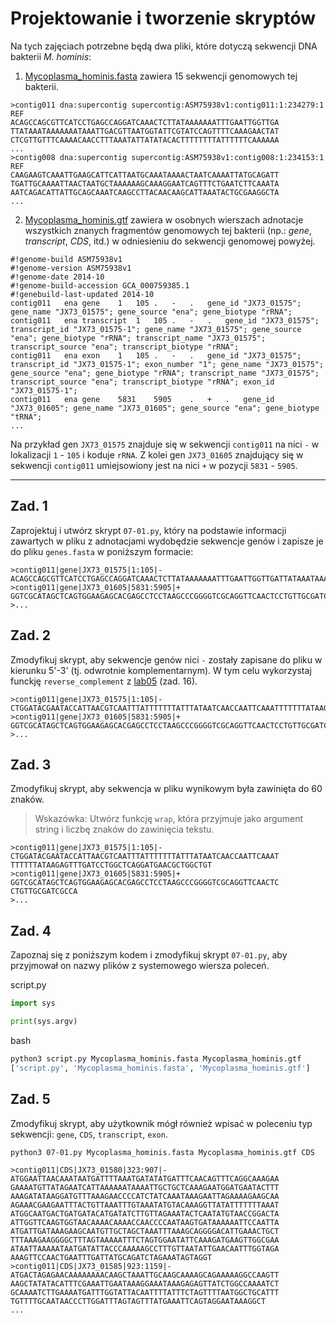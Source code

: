 # Projektowanie i tworzenie skryptów

Na tych zajęciach potrzebne będą dwa pliki, które dotyczą sekwencji DNA bakterii *M. hominis*:

1. [Mycoplasma_hominis.fasta](./data/Mycoplasma_hominis.fasta) zawiera 15 sekwencji genomowych tej bakterii.
```
>contig011 dna:supercontig supercontig:ASM75938v1:contig011:1:234279:1 REF
ACAGCCAGCGTTCATCCTGAGCCAGGATCAAACTCTTATAAAAAAATTTGAATTGGTTGA
TTATAAATAAAAAAATAAATTGACGTTAATGGTATTCGTATCCAGTTTTCAAAGAACTAT
CTCGTTGTTTCAAAACAACCTTTAAATATTATATACACTTTTTTTTATTTTTTCAAAAAA
...
>contig008 dna:supercontig supercontig:ASM75938v1:contig008:1:234153:1 REF
CAAGAAGTCAAATTGAAGCATTCATTAATGCAAATAAAACTAATCAAAATTATGCAGATT
TGATTGCAAAATTAACTAATGCTAAAAAAGCAAAGGAATCAGTTTCTGAATCTTCAAATA
AATCAGACATTATTGCAGCAAATCAAGCCTTACAACAAGCATTAAATACTGCGAAGGCTA
...
```
2. [Mycoplasma_hominis.gtf](./data/Mycoplasma_hominis.gtf) zawiera w osobnych wierszach adnotacje wszystkich znanych fragmentów genomowych tej bakterii (np.: *gene*, *transcript*, *CDS*, itd.) w odniesieniu do sekwencji genomowej powyżej.
```
#!genome-build ASM75938v1
#!genome-version ASM75938v1
#!genome-date 2014-10
#!genome-build-accession GCA_000759385.1
#!genebuild-last-updated 2014-10
contig011   ena gene    1   105 .   -   .   gene_id "JX73_01575"; gene_name "JX73_01575"; gene_source "ena"; gene_biotype "rRNA";
contig011   ena transcript  1   105 .   -   .   gene_id "JX73_01575"; transcript_id "JX73_01575-1"; gene_name "JX73_01575"; gene_source "ena"; gene_biotype "rRNA"; transcript_name "JX73_01575"; transcript_source "ena"; transcript_biotype "rRNA";
contig011   ena exon    1   105 .   -   .   gene_id "JX73_01575"; transcript_id "JX73_01575-1"; exon_number "1"; gene_name "JX73_01575"; gene_source "ena"; gene_biotype "rRNA"; transcript_name "JX73_01575"; transcript_source "ena"; transcript_biotype "rRNA"; exon_id "JX73_01575-1";
contig011   ena gene    5831    5905    .   +   .   gene_id "JX73_01605"; gene_name "JX73_01605"; gene_source "ena"; gene_biotype "tRNA";
...
```

Na przykład gen `JX73_01575` znajduje się w sekwencji `contig011` na nici `-` w lokalizacji `1` - `105` i koduje `rRNA`. Z kolei gen `JX73_01605` znajdujący się w sekwencji `contig011` umiejsowiony jest na nici `+` w pozycji `5831` - `5905`.

---

## Zad. 1
Zaprojektuj i utwórz skrypt `07-01.py`, który na podstawie informacji zawartych w pliku z adnotacjami wydobędzie sekwencje genów i zapisze je do pliku `genes.fasta` w poniższym formacie:

```
>contig011|gene|JX73_01575|1:105|-
ACAGCCAGCGTTCATCCTGAGCCAGGATCAAACTCTTATAAAAAAATTTGAATTGGTTGATTATAAATAAAAAAATAAATTGACGTTAATGGTATTCGTATCCAG
>contig011|gene|JX73_01605|5831:5905|+
GGTCGCATAGCTCAGTGGAAGAGCACGAGCCTCCTAAGCCCGGGGTCGCAGGTTCAACTCCTGTTGCGATCGCCA
>...
```


## Zad. 2
Zmodyfikuj skrypt, aby sekwencje genów nici `-` zostały zapisane do pliku w kierunku 5'-3' (tj. odwrotnie komplementarnym). W tym celu wykorzystaj funckję `reverse_complement` z [lab05](./lab05.md) (zad. 16). 


```
>contig011|gene|JX73_01575|1:105|-
CTGGATACGAATACCATTAACGTCAATTTATTTTTTTATTTATAATCAACCAATTCAAATTTTTTTATAAGAGTTTGATCCTGGCTCAGGATGAACGCTGGCTGT
>contig011|gene|JX73_01605|5831:5905|+
GGTCGCATAGCTCAGTGGAAGAGCACGAGCCTCCTAAGCCCGGGGTCGCAGGTTCAACTCCTGTTGCGATCGCCA
>...
```


## Zad. 3
Zmodyfikuj skrypt, aby sekwencja w pliku wynikowym była zawinięta do 60 znaków.

> Wskazówka: Utwórz funkcję `wrap`, która przyjmuje jako argument string i liczbę znaków do zawinięcia tekstu.

```
>contig011|gene|JX73_01575|1:105|-
CTGGATACGAATACCATTAACGTCAATTTATTTTTTTATTTATAATCAACCAATTCAAAT
TTTTTTATAAGAGTTTGATCCTGGCTCAGGATGAACGCTGGCTGT
>contig011|gene|JX73_01605|5831:5905|+
GGTCGCATAGCTCAGTGGAAGAGCACGAGCCTCCTAAGCCCGGGGTCGCAGGTTCAACTC
CTGTTGCGATCGCCA
>...
```

## Zad. 4
Zapoznaj się z poniższym kodem i zmodyfikuj skrypt `07-01.py`, aby przyjmował on nazwy plików z systemowego wiersza poleceń.

script.py
```python
import sys

print(sys.argv)
```

bash
```bash
python3 script.py Mycoplasma_hominis.fasta Mycoplasma_hominis.gtf
['script.py', 'Mycoplasma_hominis.fasta', 'Mycoplasma_hominis.gtf']
```


## Zad. 5
Zmodyfikuj skrypt, aby użytkownik mógł również wpisać w poleceniu typ sekwencji: `gene`, `CDS`, `transcript`, `exon`.

```bash
python3 07-01.py Mycoplasma_hominis.fasta Mycoplasma_hominis.gtf CDS
```

```
>contig011|CDS|JX73_01580|323:907|-
ATGGAATTAACAAATAATGATTTTAAATGATATATGATTTCAACAGTTTCAGGCAAAGAA
GAAAATGTTATAGAATCATTAAAAAATAAAATTGCTGCTCAAAGAATGGATGAATACTTT
AAAGATATAAGGATGTTTAAAGAACCCCATCTATCAAATAAAGAATTAGAAAAGAAGCAA
AGAAACGAAGAATTTACTGTTAAATTTGTAAATATGTACAAAGGTTATATTTTTTTAAAT
ATGGCAATGACTGATGATACATGATATCTTGTTAGAAATACTCAATATGTAACCGGACTA
ATTGGTTCAAGTGGTAACAAAACAAAACCAACCCCAATAAGTGATAAAAAATTCCAATTA
ATGATTGATAAAGAAGCAATGTTGCTAGCTAAATTTAAAGCAGGGGACATTGAAACTGCT
TTTAAAGAAGGGGCTTTAGTAAAAATTTCTAGTGGAATATTCAAAGATGAAGTTGGCGAA
ATAATTAAAAATAATGATATTACCCAAAAAGCCTTTGTTAATATTGAACAATTTGGTAGA
AAAGTTCCAACTGAATTTGATTATGCAGATCTAGAAATAGTAGGT
>contig011|CDS|JX73_01585|923:1159|-
ATGACTAGAGAACAAAAAAAACAAGCTAAATTGCAAGCAAAAGCAGAAAAAGGCCAAGTT
AAGCTATATACATTTCGAAATTGAATAAAGGAAATAAAGAGAGTTATCTGGCCAAAATCT
GCAAAATCTTGAAAATGATTTGGTATTACAATTTTATTTCTAGTTTTAATGGCTGCATTT
TGTTTTGCAATAACCCTTGGATTTAGTAGTTTATGAAATTCAGTAGGAATAAAGGCT
...
```